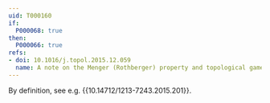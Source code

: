 ```yaml
---
uid: T000160
if:
  P000068: true
then:
  P000066: true
refs:
- doi: 10.1016/j.topol.2015.12.059
  name: A note on the Menger (Rothberger) property and topological games
---
```


By definition, see e.g. {{10.14712/1213-7243.2015.201}}.
